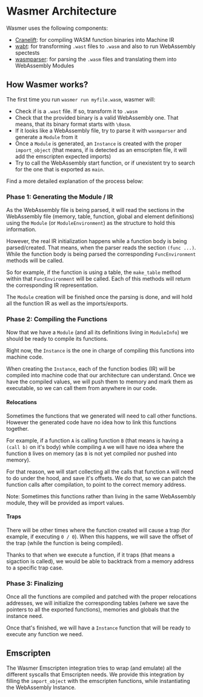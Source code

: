 # Wasmer Architecture

Wasmer uses the following components:

- [Cranelift](https://github.com/cranestation/cranelift): for compiling WASM function binaries into Machine IR
- [wabt](https://github.com/pepyakin/wabt-rs): for transforming `.wast` files to `.wasm` and also to run WebAssembly spectests
- [wasmparser](https://github.com/yurydelendik/wasmparser.rs): for parsing the `.wasm` files and translating them into WebAssembly Modules

## How Wasmer works?

The first time you run `wasmer run myfile.wasm`, wasmer will:

- Check if is a `.wast` file. If so, transform it to `.wasm`
- Check that the provided binary is a valid WebAssembly one. That means, that its binary format starts with `\0asm`.
- If it looks like a WebAssembly file, try to parse it with `wasmparser` and generate a `Module` from it
- Once a `Module` is generated, an `Instance` is created with the proper `import_object` (that means, if is detected as an emscripten file, it will add the emscripten expected imports)
- Try to call the WebAssembly start function, or if unexistent try to search for the one that is exported as `main`.

Find a more detailed explanation of the process below:

### Phase 1: Generating the Module / IR

As the WebAssembly file is being parsed, it will read the sections in the WebAssembly file (memory, table, function, global and element definitions) using the `Module` (or `ModuleEnvironment`) as the structure to hold this information.

However, the real IR initialization happens while a function body is being parsed/created. That means, when the parser reads the section `(func ...)`.
While the function body is being parsed the corresponding `FuncEnvironment` methods will be called.

So for example, if the function is using a table, the `make_table` method within that `FuncEnvironment` will be called.
Each of this methods will return the corresponding IR representation.

The `Module` creation will be finished once the parsing is done, and will hold all the function IR as well as the imports/exports.

### Phase 2: Compiling the Functions

Now that we have a `Module` (and all its definitions living in `ModuleInfo`) we should be ready to compile its functions.

Right now, the `Instance` is the one in charge of compiling this functions into machine code.

When creating the `Instance`, each of the function bodies (IR) will be compiled into machine code that our architecture can understand.
Once we have the compiled values, we will push them to memory and mark them as executable, so we can call them from anywhere in our code.

#### Relocations

Sometimes the functions that we generated will need to call other functions.
However the generated code have no idea how to link this functions together.

For example, if a function `A` is calling function `B` (that means is having a `(call b)` on it's body) while compiling `A` we will have no idea where the function `B` lives on memory (as `B` is not yet compiled nor pushed into memory).

For that reason, we will start collecting all the calls that function `A` will need to do under the hood, and save it's offsets.
We do that, so we can patch the function calls after compilation, to point to the correct memory address.

Note: Sometimes this functions rather than living in the same WebAssembly module, they will be provided as import values.

#### Traps

There will be other times where the function created will cause a trap (for example, if executing `0 / 0`).
When this happens, we will save the offset of the trap (while the function is being compiled).

Thanks to that when we execute a function, if it traps (that means a sigaction is called), we would be able to backtrack from a memory address to a specific trap case.

### Phase 3: Finalizing

Once all the functions are compiled and patched with the proper relocations addresses, we will initialize the corresponding tables (where we save the pointers to all the exported functions), memories and globals that the instance need.

Once that's finished, we will have a `Instance` function that will be ready to execute any function we need.

## Emscripten

The Wasmer Emscripten integration tries to wrap (and emulate) all the different syscalls that Emscripten needs.
We provide this integration by filling the `import_object` with the emscripten functions, while instantiating the WebAssembly Instance.
